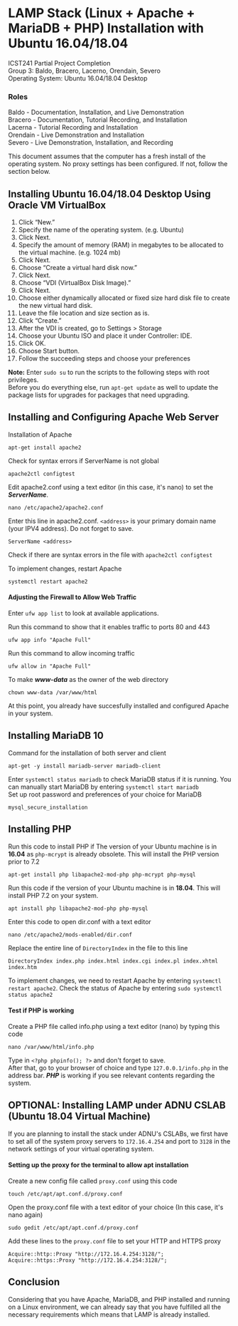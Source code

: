 # LAMP Stack (Linux + Apache + MariaDB + PHP) Installation with Ubuntu 16.04/18.04
ICST241 Partial Project Completion  
Group 3: Baldo, Bracero, Lacerno, Orendain, Severo  
Operating System: Ubuntu 16.04/18.04 Desktop

### Roles
Baldo - Documentation, Installation, and Live Demonstration  
Bracero - Documentation, Tutorial Recording, and Installation  
Lacerna - Tutorial Recording and Installation  
Orendain - Live Demonstration and Installation  
Severo - Live Demonstration, Installation, and Recording  

This document assumes that the computer has a fresh install of the operating system. No proxy
settings has been configured. If not, follow the section below.

## Installing Ubuntu 16.04/18.04 Desktop Using Oracle VM VirtualBox
1. Click “New.”
2. Specify the name of the operating system. (e.g. Ubuntu)
3. Click Next.
4. Specify the amount of memory (RAM) in megabytes to be allocated to the virtual machine. (e.g. 1024 mb)
5. Click Next.
6. Choose “Create a virtual hard disk now.”
7. Click Next.
8. Choose “VDI (VirtualBox Disk Image).”
9. Click Next.
10. Choose either dynamically allocated or fixed size hard disk file to create the new virtual hard disk.
11. Leave the file location and size section as is.
12. Click “Create.”
13. After the VDI is created, go to Settings > Storage
14. Choose your Ubuntu ISO and place it under Controller: IDE.
15. Click OK.
16. Choose Start button.
17. Follow the succeeding steps and choose your preferences

**Note:**
Enter `sudo su` to run the scripts to the following steps with root privileges.  
Before you do everything else, run `apt-get update` as well to update the package lists for upgrades for packages
that need upgrading.

## Installing and Configuring Apache Web Server
Installation of Apache
```
apt-get install apache2
```
Check for syntax errors if ServerName is not global
```
apache2ctl configtest
```
Edit apache2.conf using a text editor (in this case, it's nano) to set the ***ServerName***.
```
nano /etc/apache2/apache2.conf
```
Enter this line in apache2.conf. `<address>` is your primary domain name (your IPV4 address). Do not forget to save.
```
ServerName <address>
```
Check if there are syntax errors in the file with `apache2ctl configtest`  

To implement changes, restart Apache
```
systemctl restart apache2
```

#### Adjusting the Firewall to Allow Web Traffic
Enter `ufw app list` to look at available applications.

Run this command to show that it enables traffic to ports 80 and 443
```
ufw app info "Apache Full"
```
Run this command to allow incoming traffic
```
ufw allow in "Apache Full"
```
To make ***www-data*** as the owner of the web directory
```
chown www-data /var/www/html
```
At this point, you already have succesfully installed and configured Apache in your system.

## Installing MariaDB 10
Command for the installation of both server and client
```
apt-get -y install mariadb-server mariadb-client
```
Enter `systemctl status mariadb` to check MariaDB status if it is running. You can manually start MariaDB by entering `systemctl start mariadb`  
Set up root password and preferences of your choice for MariaDB
```
mysql_secure_installation
```

## Installing PHP
Run this code to install PHP if The version of your Ubuntu machine is in **16.04** as `php-mcrypt` is already obsolete. This will install the PHP version prior to 7.2
```
apt-get install php libapache2-mod-php php-mcrypt php-mysql
```
Run this code if the version of your Ubuntu machine is in **18.04**. This will install PHP 7.2 on your system.
```
apt install php libapache2-mod-php php-mysql
```
Enter this code to open dir.conf with a text editor
```
nano /etc/apache2/mods-enabled/dir.conf
```
Replace the entire line of `DirectoryIndex` in the file to this line
```
DirectoryIndex index.php index.html index.cgi index.pl index.xhtml
index.htm
```
To implement changes, we need to restart Apache by entering `systemctl restart apache2`. Check the status of Apache by entering `sudo systemctl status apache2`

#### Test if PHP is working
Create a PHP file called info.php using a text editor (nano) by typing this code
```
nano /var/www/html/info.php
```
Type in `<?php phpinfo(); ?>` and don't forget to save.  
After that, go to your browser of choice and type `127.0.0.1/info.php` in the address bar. ***PHP*** is working if you see relevant contents regarding the system.

## OPTIONAL: Installing LAMP under ADNU CSLAB (Ubuntu 18.04 Virtual Machine)
If you are planning to install the stack under ADNU's CSLABs, we first have to set all of the
system proxy servers to `172.16.4.254` and port to `3128` in the network settings of your virtual operating system.

#### Setting up the proxy for the terminal to allow apt installation
Create a new config file called `proxy.conf` using this code
```
touch /etc/apt/apt.conf.d/proxy.conf
```
Open the proxy.conf file with a text editor of your choice (In this case, it's nano again)
```
sudo gedit /etc/apt/apt.conf.d/proxy.conf
```
Add these lines to the `proxy.conf` file to set your HTTP and HTTPS proxy
```
Acquire::http::Proxy "http://172.16.4.254:3128/";
Acquire::https::Proxy "http://172.16.4.254:3128/";
```

## Conclusion
Considering that you have Apache, MariaDB, and PHP installed and running on a Linux environment, we can already say that you have fulfilled all the necessary requirements which means that LAMP is already installed.
